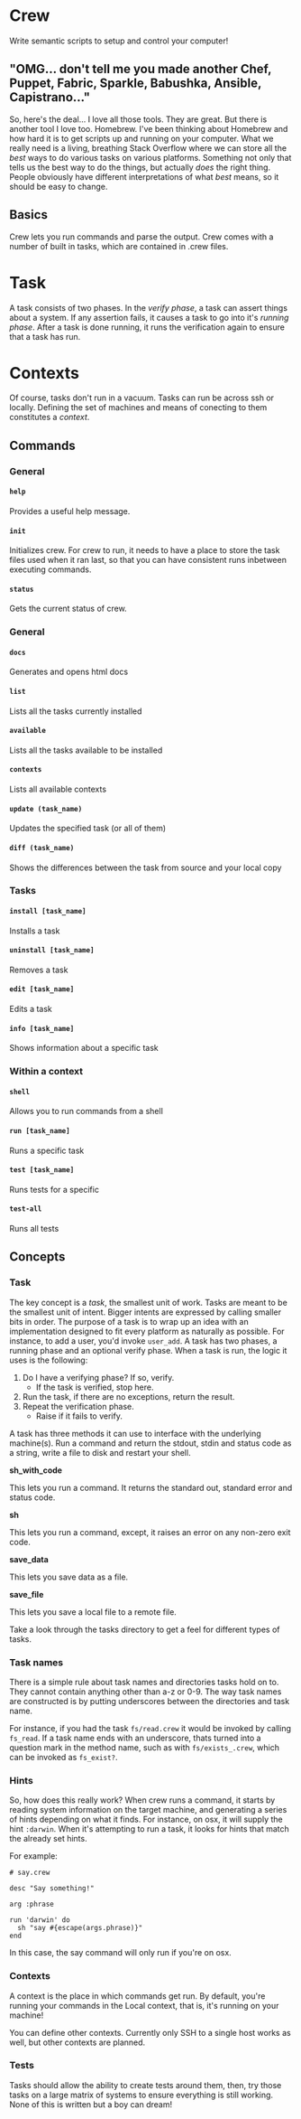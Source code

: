 # Crew

Write semantic scripts to setup and control your computer!

## "OMG... don't tell me you made another Chef, Puppet, Fabric, Sparkle, Babushka, Ansible, Capistrano..."

So, here's the deal... I love all those tools. They are great. But there is another tool I love too. Homebrew. I've been thinking about Homebrew and how hard it is to get scripts up and running on your computer. What we really need is a living, breathing Stack Overflow where we can store all the _best_ ways to do various tasks on various platforms. Something not only that tells us the best way to do the things, but actually _does_ the right thing. People obviously have different interpretations of what _best_ means, so it should be easy to change.

## Basics

Crew lets you run commands and parse the output. Crew comes with a number of built in tasks, which are contained in .crew files.

# Task

A task consists of two phases. In the *verify phase*, a task can assert things about a system. If any assertion fails, it causes a task to go into it's *running phase*. After a task is done running, it runs the verification again to ensure that a task has run.

# Contexts

Of course, tasks don't run in a vacuum. Tasks can run be across ssh or locally. Defining the set of machines and means of conecting to them constitutes a *context*.

## Commands

### General

#### `help`

Provides a useful help message.

#### `init`

Initializes crew. For crew to run, it needs to have a place to store the task files used when it ran last, so that you can have consistent runs inbetween executing commands.

#### `status`

Gets the current status of crew.

### General

#### `docs`

Generates and opens html docs

#### `list`

Lists all the tasks currently installed

#### `available`

Lists all the tasks available to be installed

#### `contexts`

Lists all available contexts

#### `update (task_name)`

Updates the specified task (or all of them)

#### `diff (task_name)`

Shows the differences between the task from source and your local copy

### Tasks

#### `install [task_name]`

Installs a task

#### `uninstall [task_name]`

Removes a task

#### `edit [task_name]`

Edits a task

#### `info [task_name]`

Shows information about a specific task

### Within a context

#### `shell`

Allows you to run commands from a shell

#### `run [task_name]`

Runs a specific task

#### `test [task_name]`

Runs tests for a specific

#### `test-all`

Runs all tests

## Concepts

### Task

The key concept is a *task*, the smallest unit of work. Tasks are meant to be the smallest unit of intent. Bigger intents are expressed by calling smaller bits in order. The purpose of a task is to wrap up an idea with an implementation designed to fit every platform as naturally as possible. For instance, to add a user, you'd invoke `user_add`. A task has two phases, a running phase and an optional verify phase. When a task is run, the logic it uses is the following:

1. Do I have a verifying phase? If so, verify.
   - If the task is verified, stop here.
2. Run the task, if there are no exceptions, return the result.
3. Repeat the verification phase.
   - Raise if it fails to verify.

A task has three methods it can use to interface with the underlying machine(s). Run a command and return the stdout, stdin and status code as a string, write a file to disk and restart your shell.

**sh_with_code**

This lets you run a command. It returns the standard out, standard error and status code.

**sh**

This lets you run a command, except, it raises an error on any non-zero exit code.

**save_data**

This lets you save data as a file.

**save_file**

This lets you save a local file to a remote file.

Take a look through the tasks directory to get a feel for different types of tasks.

### Task names

There is a simple rule about task names and directories tasks hold on to. They cannot contain anything other than a-z or 0-9. The way task names are constructed is by putting underscores between the directories and task name.

For instance, if you had the task `fs/read.crew` it would be invoked by calling `fs_read`. If a task name ends with an underscore, thats turned into a question mark in the method name, such as with `fs/exists_.crew`, which can be invoked as `fs_exist?`.

### Hints

So, how does this really work? When crew runs a command, it starts by reading system information on the target machine, and generating a series of hints depending on what it finds. For instance, on osx, it will supply the hint `:darwin`. When it's attempting to run a task, it looks for hints that match the already set hints.

For example:

    # say.crew

    desc "Say something!"

    arg :phrase

    run 'darwin' do
      sh "say #{escape(args.phrase)}"
    end

In this case, the say command will only run if you're on osx.

### Contexts

A context is the place in which commands get run. By default, you're running your commands in the Local context, that is, it's running on your machine!

You can define other contexts. Currently only SSH to a single host works as well, but other contexts are planned.

### Tests

Tasks should allow the ability to create tests around them, then, try those tasks on a large matrix of systems to ensure everything is still working. None of this is written but a boy can dream!

